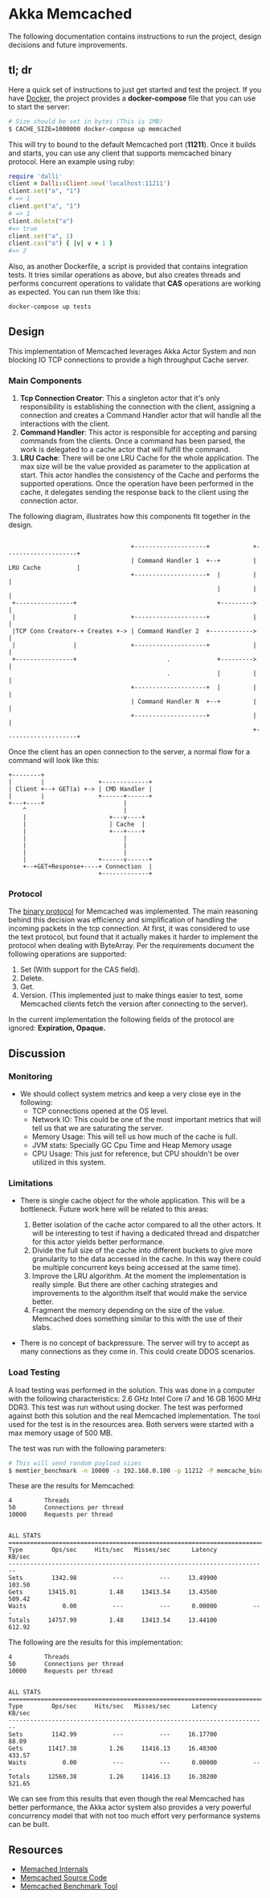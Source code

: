 # Akka Memcached

The following documentation contains instructions to run the project, design decisions and future improvements.

## tl; dr

Here a quick set of instructions to just get started and test the project. 
If you have [Docker](https://www.docker.com), the project provides a **docker-compose** file 
that you can use to start the server:

```bash
# Size should be set in bytes (This is 1MB)
$ CACHE_SIZE=1000000 docker-compose up memcached
```
This will try to bound to the default Memcached port (**11211**). Once it builds and starts, you can use any client that supports memcached binary protocol. Here an example using ruby:
```ruby
require 'dalli'
client = Dalli::Client.new('localhost:11211')
client.set("a", "1")
# => 1
client.get("a", "1")
# => 1
client.delete("a")
#=> true
client.set("a", 1)
client.cas("a") { |v| v + 1 }
#=> 2
```
Also, as another Dockerfile, a script is provided that contains integration tests. It tries similar operations as above,
but also creates threads and performs concurrent operations to validate that **CAS** operations are working as expected.
You can run them like this:

```bash
docker-compose up tests
```

## Design

This implementation of Memcached leverages Akka Actor System and non blocking IO TCP connections to provide
a high throughput Cache server. 

### Main Components
1. **Tcp Connection Creator**: This a singleton actor that it's only responsibility is establishing the connection
     with the client, assigning a connection and  creates a Command Handler actor that will handle all the interactions
     with the client.
2. **Command Handler**: This actor is responsible for accepting and parsing commands from the clients.
     Once a command has been parsed, the work is delegated to a cache actor that will fulfill the command.
3. **LRU Cache**: There will be one LRU Cache for the whole application. The max size will be the value provided as
     parameter to the application at start. This actor handles the consistency of the Cache and performs the supported
     operations. Once the operation have been performed in the cache, it delegates sending the response back to the
     client using the connection actor.
    
The following diagram, illustrates how this components fit together in the design.

```

                                  +--------------------+            +--------------------+
                                  | Command Handler 1  +--+         | LRU Cache          |
                                  +--------------------+  |         |                    |
                                                          |         |                    |
 +----------------+                                       +--------->                    |
 |                |               +--------------------+            |                    |
 |TCP Conn Creator+-+ Creates +-> | Command Handler 2  +------------>                    |
 |                |               +--------------------+            |                    |
 +----------------+                         .             +--------->                    |
                                            .             |         |                    |
                                  +--------------------+  |         |                    |
                                  | Command Handler N  +--+         |                    |
                                  +--------------------+            |                    |
                                                                    +--------------------+

```

Once the client has an open connection to the server, a normal flow for a command will look like this:

```
+--------+
|        |               +-------------+
| Client +--+ GET(a) +-> | CMD Handler |
|        |               +------+------+
+---+----+                      |
    ^                           |
    |                       +---v----+
    |                       | Cache  |
    |                       +---+----+
    |                           |
    |                           |
    |                           |
    |                    +------v------+
    +--+GET+Response+----+ Connection  |
                         +-------------+

```

### Protocol

The [binary protocol](https://cloud.github.com/downloads/memcached/memcached/protocol-binary.txt) for Memcached was
implemented. The main reasoning behind this decision was efficiency and simplification of handling the incoming packets
in the tcp connection. At first, it was considered to use the text protocol, but found that it actually makes it harder
to implement the protocol when dealing with ByteArray. Per the requirements document the following operations are
supported:

1. Set (With support for the CAS field).
2. Delete.
3. Get.
4. Version. (This implemented just to make things easier to test, some Memcached clients fetch the version after connecting to the server). 

In the current implementation the following fields of the protocol are ignored: **Expiration, Opaque.**

## Discussion

### Monitoring 

* We should collect system metrics and keep a very close eye in the following: 
    * TCP connections opened at the OS level.
    * Network IO: This could be one of the most important metrics that will tell us that we are saturating the server. 
    * Memory Usage: This will tell us how much of the cache is full.
    * JVM stats: Specially GC Cpu Time and Heap Memory usage
    * CPU Usage: This just for reference, but CPU shouldn't be over utilized in this system.
    
### Limitations
* There is single cache object for the whole application. This will be a bottleneck. Future work here
  will be related to this areas:
  1. Better isolation of the cache actor compared to all the other actors. It will be interesting to test if 
    having a dedicated thread and dispatcher for this actor yields better performance.
  2. Divide the full size of the cache into different buckets to give more granularity to the data accessed in the cache. 
     In this way there could be multiple concurrent keys being accessed at the same time).
  3. Improve the LRU algorithm. At the moment the implementation is really simple. But there are other caching strategies
     and improvements to the algorithm itself that would make the service better.
  4. Fragment the memory depending on the size of the value. Memcached does something similar to this with the use of 
     their slabs. 
    
* There is no concept of backpressure. The server will try to accept as many connections as they come in.
  This could create DDOS scenarios. 
  
### Load Testing
A load testing was performed in the solution. This was done in a computer with the following characteristics: 
2.6 GHz Intel Core i7 and 16 GB 1600 MHz DDR3. This test was run without using docker. The test was performed against 
both this solution and the real Memcached implementation. The tool used for the test is in the resources area. 
Both servers were started with a max memory usage of 500 MB.

The test was run with the following parameters:

``` bash
# This will send random payload sizes
$ memtier_benchmark -n 10000 -s 192.168.0.100 -p 11212 -P memcache_binary -c 50 -R  
```

These are the results for Memcached:

```
4         Threads
50        Connections per thread
10000     Requests per thread


ALL STATS
========================================================================
Type        Ops/sec     Hits/sec   Misses/sec      Latency       KB/sec
------------------------------------------------------------------------
Sets        1342.98          ---          ---     13.49900       103.50
Gets       13415.01         1.48     13413.54     13.43500       509.42
Waits          0.00          ---          ---      0.00000          ---
Totals     14757.99         1.48     13413.54     13.44100       612.92

```

The following are the results for this implementation:

```
4         Threads
50        Connections per thread
10000     Requests per thread


ALL STATS
========================================================================
Type        Ops/sec     Hits/sec   Misses/sec      Latency       KB/sec
------------------------------------------------------------------------
Sets        1142.99          ---          ---     16.17700        88.09
Gets       11417.38         1.26     11416.13     16.40300       433.57
Waits          0.00          ---          ---      0.00000          ---
Totals     12560.38         1.26     11416.13     16.38200       521.65
```

We can see from this results that even though the real Memcached has better performance, the Akka actor system
also provides a very powerful concurrency model that with not too much effort very performance systems can be built. 

## Resources
* [Memached Internals](https://www.adayinthelifeof.nl/2011/02/06/memcache-internals/)
* [Memcached Source Code](https://github.com/memcached/memcached)
* [Memcached Benchmark Tool](https://redislabs.com/blog/memtier_benchmark-a-high-throughput-benchmarking-tool-for-redis-memcached/)
